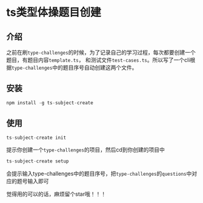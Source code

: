 # ts类型体操题目创建

## 介绍
之前在刷`type-challenges`的时候，为了记录自己的学习过程，每次都要创建一个题目，有题目内容`template.ts`， 和测试文件`test-cases.ts`。所以写了一个cli根据`type-challenges`中的题目序号自动创建这两个文件。

## 安装
```js
npm install -g ts-subject-create
```

## 使用
```js
ts-subject-create init
```
提示你创建一个`type-challenges`的项目，然后cd到你创建的项目中

```js
ts-subject-create setup
```
会提示输入type-challenges中的题目序号，把`type-challenges`的`questions`中对应的题号输入即可


觉得用的可以的话，麻烦留个star哦！！！
